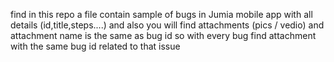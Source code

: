 find in this repo a file contain sample of bugs in Jumia mobile app with all details (id,title,steps....)
and also you will find attachments (pics / vedio) and attachment name is the same as bug id 
so with every bug find attachment with the same bug id related to that issue 
